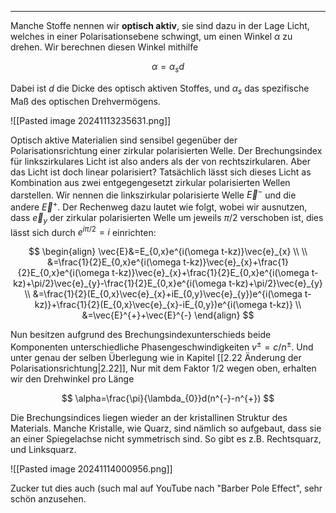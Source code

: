 ***

Manche Stoffe nennen wir **optisch aktiv**, sie sind dazu in der Lage Licht, welches in einer Polarisationsebene schwingt, um einen Winkel $\alpha$ zu drehen. Wir berechnen diesen Winkel mithilfe

$$
\alpha=\alpha_{s}d
$$

Dabei ist $d$ die Dicke des optisch aktiven Stoffes, und $\alpha_{s}$ das spezifische Maß des optischen Drehvermögens.

![[Pasted image 20241113235631.png]]

Optisch aktive Materialien sind sensibel gegenüber der Polarisationsrichtung einer zirkular polarisierten Welle. Der Brechungsindex für linkszirkulares Licht ist also anders als der von rechtszirkularen. Aber das Licht ist doch linear polarisiert? Tatsächlich lässt sich dieses Licht as Kombination aus zwei entgegengesetzt zirkular polarisierten Wellen darstellen. Wir nennen die linkszirkular polarisierte Welle $\vec{E}^{-}$ und die andere $\vec{E}^{+}$. Der Rechenweg dazu lautet wie folgt, wobei wir ausnutzen, dass $\vec{e}_{y}$ der zirkular polarisierten Welle um jeweils $\pi /2$ verschoben ist, dies lässt sich durch $e^{i\pi/2}=i$ einrichten:

$$
\begin{align}
\vec{E}&=E_{0,x}e^{i(\omega t-kz)}\vec{e}_{x} \\ \\
&=\frac{1}{2}E_{0,x}e^{i(\omega t-kz)}\vec{e}_{x}+\frac{1}{2}E_{0,x}e^{i(\omega t-kz)}\vec{e}_{x}+\frac{1}{2}E_{0,x}e^{i(\omega t-kz)+\pi/2}\vec{e}_{y}-\frac{1}{2}E_{0,x}e^{i(\omega t-kz)+\pi/2}\vec{e}_{y} \\
&=\frac{1}{2}(E_{0,x}\vec{e}_{x}+iE_{0,y}\vec{e}_{y})e^{i(\omega t-kz)}+\frac{1}{2}(E_{0,x}\vec{e}_{x}-iE_{0,y})e^{i(\omega t-kz)} \\
&=\vec{E}^{+}+\vec{E}^{-}
\end{align}
$$

Nun besitzen aufgrund des Brechungsindexunterschieds beide Komponenten unterschiedliche Phasengeschwindigkeiten $v^{\pm}=c /n^{\pm}$. Und unter genau der selben Überlegung wie in Kapitel [[2.22 Änderung der Polarisationsrichtung|2.22]], Nur mit dem Faktor $1 /2$ wegen oben, erhalten wir den Drehwinkel pro Länge

$$
\alpha=\frac{\pi}{\lambda_{0}}d(n^{-}-n^{+})
$$

Die Brechungsindices liegen wieder an der kristallinen Struktur des Materials. Manche Kristalle, wie Quarz, sind nämlich so aufgebaut, dass sie an einer Spiegelachse nicht symmetrisch sind. So gibt es z.B. Rechtsquarz, und Linksquarz.

![[Pasted image 20241114000956.png]]

Zucker tut dies auch (such mal auf YouTube nach "Barber Pole Effect", sehr schön anzusehen.
